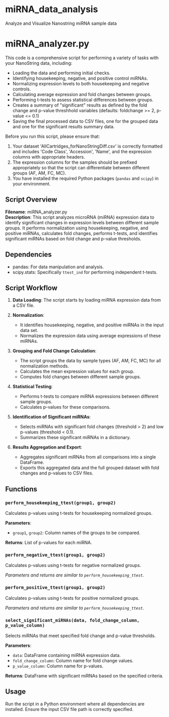 # miRNA_data_analysis
 Analyze and Visualize Nanostring miRNA sample data


# miRNA_analyzer.py
This code is a comprehensive script for performing a variety of tasks with your NanoString data, including:

- Loading the data and performing initial checks.
- Identifying housekeeping, negative, and positive control miRNAs.
- Normalizing expression levels to both housekeeping and negative controls.
- Calculating average expression and fold changes between groups.
- Performing t-tests to assess statistical differences between groups.
- Creates a summary of "significant" results as defined by the fold change and p-value threshhold variables (defaults: foldchange >= 2, p-value <= 0.1)
- Saving the final processed data to CSV files, one for the grouped data and one for the significant results summary data.

Before you run this script, please ensure that:

1. Your dataset 'AllCartridges_forNanoStringDiff.csv' is correctly formatted and includes 'Code Class', 'Accession', 'Name', and the expression columns with appropriate headers.
2. The expression columns for the samples should be prefixed appropriately so that the script can differentiate between different groups (AF, AM, FC, MC).
3. You have installed the required Python packages (`pandas` and `scipy`) in your environment.

## Script Overview
**Filename**: miRNA_analyzer.py  
**Description**: This script analyzes microRNA (miRNA) expression data to identify significant changes in expression levels between different sample groups. It performs normalization using housekeeping, negative, and positive miRNAs, calculates fold changes, performs t-tests, and identifies significant miRNAs based on fold change and p-value thresholds.

## Dependencies
- pandas: For data manipulation and analysis.
- scipy.stats: Specifically `ttest_ind` for performing independent t-tests.

## Script Workflow
1. **Data Loading**: The script starts by loading miRNA expression data from a CSV file.

2. **Normalization**:
   - It identifies housekeeping, negative, and positive miRNAs in the input data set.
   - Normalizes the expression data using average expressions of these miRNAs.

3. **Grouping and Fold Change Calculation**:
   - The script groups the data by sample types (AF, AM, FC, MC) for all normalization methods.
   - Calculates the mean expression values for each group.
   - Computes fold changes between different sample groups.

4. **Statistical Testing**:
   - Performs t-tests to compare miRNA expressions between different sample groups.
   - Calculates p-values for these comparisons.

5. **Identification of Significant miRNAs**:
   - Selects miRNAs with significant fold changes (threshold > 2) and low p-values (threshold < 0.1).
   - Summarizes these significant miRNAs in a dictionary.

6. **Results Aggregation and Export**:
   - Aggregates significant miRNAs from all comparisons into a single DataFrame.
   - Exports this aggregated data and the full grouped dataset with fold changes and p-values to CSV files.

## Functions
### `perform_housekeeping_ttest(group1, group2)`
Calculates p-values using t-tests for housekeeping normalized groups.

**Parameters**:
- `group1`, `group2`: Column names of the groups to be compared.

**Returns**: List of p-values for each miRNA.

### `perform_negative_ttest(group1, group2)`
Calculates p-values using t-tests for negative normalized groups.

*Parameters and returns are similar to `perform_housekeeping_ttest`.*

### `perform_positive_ttest(group1, group2)`
Calculates p-values using t-tests for positive normalized groups.

*Parameters and returns are similar to `perform_housekeeping_ttest`.*

### `select_significant_miRNAs(data, fold_change_column, p_value_column)`
Selects miRNAs that meet specified fold change and p-value thresholds.

**Parameters**:
- `data`: DataFrame containing miRNA expression data.
- `fold_change_column`: Column name for fold change values.
- `p_value_column`: Column name for p-values.

**Returns**: DataFrame with significant miRNAs based on the specified criteria.

## Usage
Run the script in a Python environment where all dependencies are installed. Ensure the input CSV file path is correctly specified.

